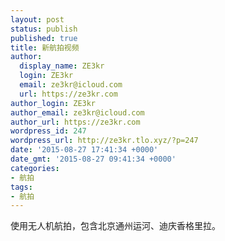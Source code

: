 ```yaml
---
layout: post
status: publish
published: true
title: 新航拍视频
author:
  display_name: ZE3kr
  login: ZE3kr
  email: ze3kr@icloud.com
  url: https://ze3kr.com
author_login: ZE3kr
author_email: ze3kr@icloud.com
author_url: https://ze3kr.com
wordpress_id: 247
wordpress_url: http://ze3kr.tlo.xyz/?p=247
date: '2015-08-27 17:41:34 +0000'
date_gmt: '2015-08-27 09:41:34 +0000'
categories:
- 航拍
tags:
- 航拍
---
```

<p>使用无人机航拍，包含北京通州运河、迪庆香格里拉。</p>
